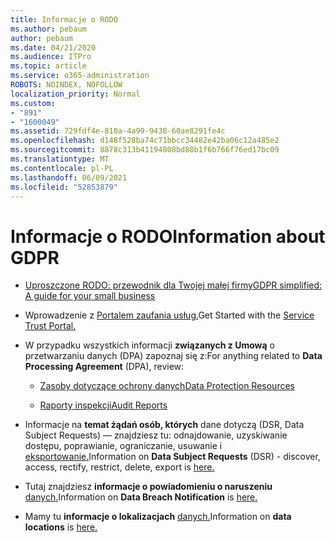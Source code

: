 ```yaml
---
title: Informacje o RODO
ms.author: pebaum
author: pebaum
ms.date: 04/21/2020
ms.audience: ITPro
ms.topic: article
ms.service: o365-administration
ROBOTS: NOINDEX, NOFOLLOW
localization_priority: Normal
ms.custom:
- "891"
- "1600049"
ms.assetid: 729fdf4e-810a-4a99-9438-60ae8291fe4c
ms.openlocfilehash: d148f528ba74c71bbcc34482e42ba06c12a485e2
ms.sourcegitcommit: 8878c313b41194808bd88b1f6b766f76ed17bc09
ms.translationtype: MT
ms.contentlocale: pl-PL
ms.lasthandoff: 06/09/2021
ms.locfileid: "52853879"
---
```

# <a name="information-about-gdpr"></a><span data-ttu-id="dba2f-102">Informacje o RODO</span><span class="sxs-lookup"><span data-stu-id="dba2f-102">Information about GDPR</span></span>

- [<span data-ttu-id="dba2f-103">Uproszczone RODO: przewodnik dla Twojej małej firmy</span><span class="sxs-lookup"><span data-stu-id="dba2f-103">GDPR simplified: A guide for your small business</span></span>](/microsoft-365/admin/security-and-compliance/gdpr-compliance)

- <span data-ttu-id="dba2f-104">Wprowadzenie z [Portalem zaufania usług.](https://servicetrust.microsoft.com/ViewPage/GDPRGetStarted)</span><span class="sxs-lookup"><span data-stu-id="dba2f-104">Get Started with the [Service Trust Portal.](https://servicetrust.microsoft.com/ViewPage/GDPRGetStarted)</span></span>

- <span data-ttu-id="dba2f-105">W przypadku wszystkich informacji **związanych z Umową** o przetwarzaniu danych (DPA) zapoznaj się z:</span><span class="sxs-lookup"><span data-stu-id="dba2f-105">For anything related to **Data Processing Agreement** (DPA), review:</span></span>

  - [<span data-ttu-id="dba2f-106">Zasoby dotyczące ochrony danych</span><span class="sxs-lookup"><span data-stu-id="dba2f-106">Data Protection Resources</span></span>](https://servicetrust.microsoft.com/ViewPage/TrustDocuments)

  - [<span data-ttu-id="dba2f-107">Raporty inspekcji</span><span class="sxs-lookup"><span data-stu-id="dba2f-107">Audit Reports</span></span>](https://servicetrust.microsoft.com/ViewPage/MSComplianceGuide)

- <span data-ttu-id="dba2f-108">Informacje na **temat żądań osób, których** dane dotyczą (DSR, Data Subject Requests) — znajdziesz tu: odnajdowanie, uzyskiwanie dostępu, poprawianie, ograniczanie, usuwanie i [eksportowanie.](/microsoft-365/compliance/gdpr-dsr-office365)</span><span class="sxs-lookup"><span data-stu-id="dba2f-108">Information on **Data Subject Requests** (DSR) - discover, access, rectify, restrict, delete, export is [here.](/microsoft-365/compliance/gdpr-dsr-office365)</span></span>

- <span data-ttu-id="dba2f-109">Tutaj znajdziesz **informacje o powiadomieniu o naruszeniu** [danych.](https://servicetrust.microsoft.com/ViewPage/GDPRBreach)</span><span class="sxs-lookup"><span data-stu-id="dba2f-109">Information on **Data Breach Notification** is [here.](https://servicetrust.microsoft.com/ViewPage/GDPRBreach)</span></span>

- <span data-ttu-id="dba2f-110">Mamy tu **informacje o lokalizacjach** [danych.](https://products.office.com/where-is-your-data-located?ms.officeurl=datamaps&amp;geo=All#All)</span><span class="sxs-lookup"><span data-stu-id="dba2f-110">Information on **data locations** is [here.](https://products.office.com/where-is-your-data-located?ms.officeurl=datamaps&amp;geo=All#All)</span></span>
